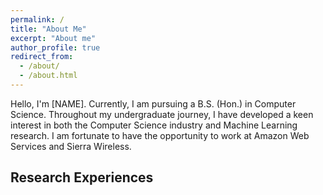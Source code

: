 ```yaml
---
permalink: /
title: "About Me"
excerpt: "About me"
author_profile: true
redirect_from: 
  - /about/
  - /about.html
---
```


Hello, I'm [NAME]. Currently, I am pursuing a B.S. (Hon.) in Computer Science. Throughout my undergraduate journey, I have developed a keen interest in both the Computer Science industry and Machine Learning research. I am fortunate to have the opportunity to work at Amazon Web Services and Sierra Wireless.

## Research Experiences